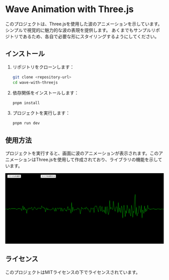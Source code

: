 # Wave Animation with Three.js

このプロジェクトは、Three.jsを使用した波のアニメーションを示しています。シンプルで視覚的に魅力的な波の表現を提供します。
あくまでもサンプルリポジトリであるため、各自で必要な形にスタイリングするようにしてください。

## インストール

1. リポジトリをクローンします：
   ```bash
   git clone <repository-url>
   cd wave-with-threejs
   ```

2. 依存関係をインストールします：
   ```bash
   pnpm install
   ```

3. プロジェクトを実行します：
   ```bash
   pnpm run dev
   ```

## 使用方法

プロジェクトを実行すると、画面に波のアニメーションが表示されます。このアニメーションはThree.jsを使用して作成されており、ライブラリの機能を示しています。

![Wave Image](.\doc\img\image.png)

## ライセンス

このプロジェクトはMITライセンスの下でライセンスされています。
